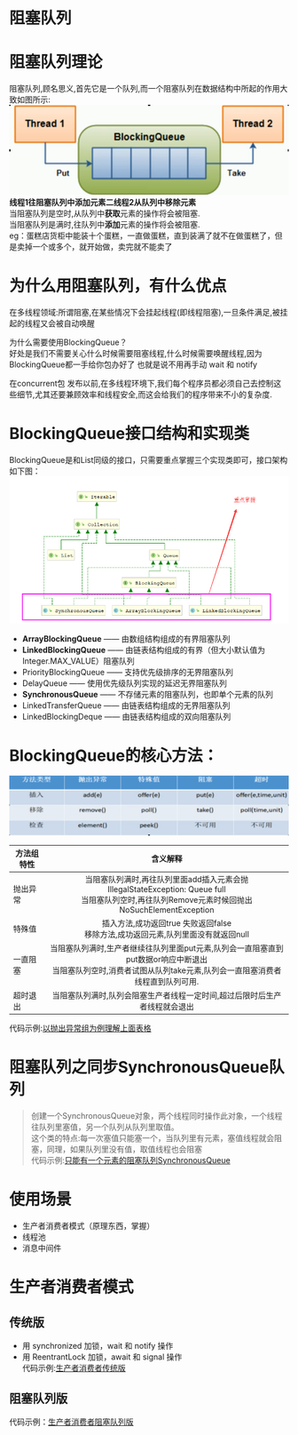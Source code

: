 # 阻塞队列

# 阻塞队列理论
阻塞队列,顾名思义,首先它是一个队列,而一个阻塞队列在数据结构中所起的作用大致如图所示:    
![Alt](img/阻塞队列.png)       
**线程1往阻塞队列中添加元素二线程2从队列中移除元素**       
当阻塞队列是空时,从队列中**获取**元素的操作将会被阻塞.      
当阻塞队列是满时,往队列中**添加**元素的操作将会被阻塞.      
eg：蛋糕店货柜中能装十个蛋糕，一直做蛋糕，直到装满了就不在做蛋糕了，但是卖掉一个或多个，就开始做，卖完就不能卖了

# 为什么用阻塞队列，有什么优点
在多线程领域:所谓阻塞,在某些情况下会挂起线程(即线程阻塞),一旦条件满足,被挂起的线程又会被自动唤醒
 
为什么需要使用BlockingQueue？   
好处是我们不需要关心什么时候需要阻塞线程,什么时候需要唤醒线程,因为BlockingQueue都一手给你包办好了
也就是说不用再手动 wait 和 notify
 
在concurrent包 发布以前,在多线程环境下,我们每个程序员都必须自己去控制这些细节,尤其还要兼顾效率和线程安全,而这会给我们的程序带来不小的复杂度.

# BlockingQueue接口结构和实现类
BlockingQueue是和List同级的接口，只需要重点掌握三个实现类即可，接口架构如下图：    
![Alt](img/阻塞队列接口架构.png) 
- **ArrayBlockingQueue** —— 由数组结构组成的有界阻塞队列
- **LinkedBlockingQueue** —— 由链表结构组成的有界（但大小默认值为Integer.MAX_VALUE）阻塞队列
- PriorityBlockingQueue —— 支持优先级排序的无界阻塞队列
- DelayQueue —— 使用优先级队列实现的延迟无界阻塞队列
- **SynchronousQueue** —— 不存储元素的阻塞队列，也即单个元素的队列
- LinkedTransferQueue —— 由链表结构组成的无界阻塞队列
- LinkedBlockingDeque —— 由链表结构组成的双向阻塞队列

# BlockingQueue的核心方法：     
![Alt](img/核心方法.png) 

| 方法组特性     |                             含义解释                             |
| ---- | :---: |
|   抛出异常   | 当阻塞队列满时,再往队列里面add插入元素会抛IllegalStateException: Queue full<br/>当阻塞队列空时,再往队列Remove元素时候回抛出NoSuchElementException |
| 特殊值 | 插入方法,成功返回true 失败返回false<br/>移除方法,成功返回元素,队列里面没有就返回null |
| 一直阻塞 | 当阻塞队列满时,生产者继续往队列里面put元素,队列会一直阻塞直到put数据or响应中断退出<br/>当阻塞队列空时,消费者试图从队列take元素,队列会一直阻塞消费者线程直到队列可用. |
| 超时退出 | 当阻塞队列满时,队列会阻塞生产者线程一定时间,超过后限时后生产者线程就会退出 |

代码示例:[以抛出异常组为例理解上面表格](https://github.com/Hu-enhui/study-code/blob/master/src/main/java/fun/enhui/interview/BlockingQueueDemo.java)

# 阻塞队列之同步SynchronousQueue队列
> 创建一个SynchronousQueue对象，两个线程同时操作此对象，一个线程往队列里塞值，另一个队列从队列里取值。    
这个类的特点:每一次塞值只能塞一个，当队列里有元素，塞值线程就会阻塞，同理，如果队列里没有值，取值线程也会阻塞   
代码示例:[只能有一个元素的阻塞队列SynchronousQueue](https://github.com/Hu-enhui/study-code/blob/master/src/main/java/fun/enhui/interview/SynchronousQueueDemo.java)
  
# 使用场景
- 生产者消费者模式（原理东西，掌握）
- 线程池
- 消息中间件

# 生产者消费者模式
## 传统版
- 用 synchronized 加锁，wait 和 notify 操作
- 用 ReentrantLock 加锁，await 和 signal 操作      
代码示例:[生产者消费者传统版](https://github.com/Hu-enhui/study-code/blob/master/src/main/java/fun/enhui/juc/ProduceConsumerDemo.java)
## 阻塞队列版
代码示例：[生产者消费者阻塞队列版](https://github.com/Hu-enhui/study-code/blob/master/src/main/java/fun/enhui/interview/ProduceConsumer_BlockQueueDemo.java)

